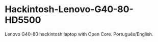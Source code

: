 # Hackintosh-Lenovo-G40-80-HD5500
Lenovo G40-80 hackintosh laptop with Open Core. Português/English.
